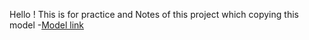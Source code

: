 Hello ! This is for practice and Notes of this project which copying this model -[Model link](https://app.eraser.io/workspace/YtPqZ1VogxGy1jzIDkzj)
